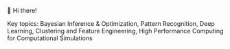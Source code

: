  👋 Hi there! 

Key topics: Bayesian Inference & Optimization, Pattern Recognition, Deep Learning, Clustering and Feature Engineering, High Performance Computing for Computational Simulations


